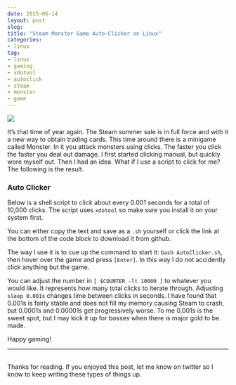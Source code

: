 ```yaml
---
date: 2015-06-14
layout: post
slug: 
title: "Steam Monster Game Auto-Clicker on Linux"
categories:
- linux
tag:
- linux
- gaming
- xdotool
- autoclick
- steam
- monster
- game
---
```


[![](http://i.imgur.com/HYu00m3h.png)](http://i.imgur.com/HYu00m3.png)

It’s that time of year again. The Steam summer sale is in full force and with it a new way to obtain trading cards. This time around there is a minigame called Monster. In it you attack monsters using clicks. The faster you click the faster you deal out damage. I first started clicking manual, but quickly wore myself out. Then I had an idea. What if I use a script to click for me? The following is the result.

### Auto Clicker

Below is a shell script to click about every 0.001 seconds for a total of 10,000 clicks. The script uses ```xdotool``` so make sure you install it on your system first.

<script src="https://gist.github.com/HaydenElza/e475a7446e7a2785296f.js"></script>

You can either copy the text and save as a ```.sh``` yourself or click the link at the bottom of the code block to download it from github.

The way I use it is to cue up the command to start it: ```bash AutoClicker.sh```, then hover over the game and press ```[Enter]```. In this way I do not accidently click anything but the game.

You can adjust the number in  ```[ $COUNTER -lt 10000 ]``` to whatever you would like. It represents how many total clicks to iterate through. Adjusting ```sleep 0.001s``` changes time between clicks in seconds. I have found that 0.001s is fairly stable and does not fill my memory causing Steam to crash, but 0.0001s and 0.00001s get progressively worse. To me 0.001s is the sweet spot, but I may kick it up for bosses when there is major gold to be made.

Happy gaming!

---
<br>
Thanks for reading. If you enjoyed this post, let me know on twitter so I know to keep writing these types of things up.
